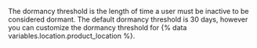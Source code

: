 The dormancy threshold is the length of time a user must be inactive to be considered dormant. The default dormancy threshold is 30 days, however you can customize the dormancy threshold for {% data variables.location.product_location %}.
